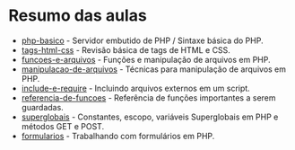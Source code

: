 # Resumo das aulas

- [php-basico](php-basico) - Servidor embutido de PHP / Sintaxe básica do PHP.
- [tags-html-css](tags-html-css) - Revisão básica de tags de HTML e CSS.
- [funcoes-e-arquivos](funcoes-e-arquivos) - Funções e manipulação de arquivos em PHP.
- [manipulacao-de-arquivos](manipulacao-de-arquivos) - Técnicas para manipulação de arquivos em PHP.
- [include-e-require](include-e-require) - Incluindo arquivos externos em um script.
- [referencia-de-funcoes](referencia-de-funcoes) - Referência de funções importantes a serem guardadas.
- [superglobais](superglobais) - Constantes, escopo, variáveis Superglobais em PHP e métodos GET e POST.
- [formularios](formularios) - Trabalhando com formulários em PHP.
<!--
- [headers](headers) - Manipulação de cabeçalhos em PHP
- [crud](crud) - CRUD e o conceito de *Entidades*
- [cookies](cookies) - Cookies e como **NÃO FAZER** uma autenticação
- [sessao](sessao) - Sessão e mecanismos de autenticação -->